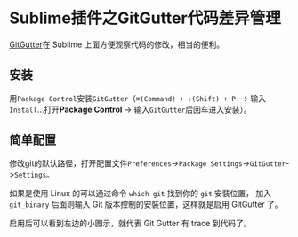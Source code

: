 # Sublime插件之GitGutter代码差异管理

[GitGutter](https://github.com/jisaacks/GitGutter#-installation)在 Sublime 上面方便观察代码的修改，相当的便利。


## 安装

用`Package Control`安装`GitGutter`（`⌘(Command) + ⇧(Shift) + P` –> 输入 `Install`…打开**Package Control** -> 输入`GitGutter`后回车进入安装）。

## 简单配置

修改git的默认路径，打开配置文件`Preferences`->`Package Settings`->`GitGutter`->`Settings`。

如果是使用 Linux 的可以通过命令 `which git` 找到你的 `git` 安裝位置， 加入 `git_binary` 后面则输入 Git 版本控制的安裝位置，这样就是启用 GitGutter 了。

启用后可以看到左边的小图示，就代表 Git Gutter 有 trace 到代码了。

